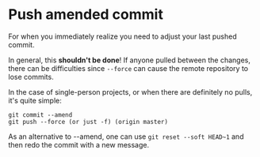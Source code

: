 Push amended commit
===================

For when you immediately realize you need to adjust your last pushed commit.

In general, this **shouldn't be done**! If anyone pulled between the changes, there can be difficulties since `--force` can cause the remote repository to lose commits.

In the case of single-person projects, or when there are definitely no pulls, it's quite simple:

	git commit --amend
	git push --force (or just -f) (origin master)

As an alternative to --amend, one can use `git reset --soft HEAD~1` and then redo the commit with a new message.